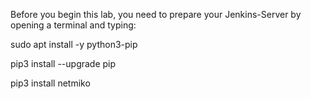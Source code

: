 Before you begin this lab, you need to prepare your Jenkins-Server by opening a terminal and typing:

  sudo apt install -y python3-pip
  
  pip3 install --upgrade pip
  
  pip3 install netmiko
